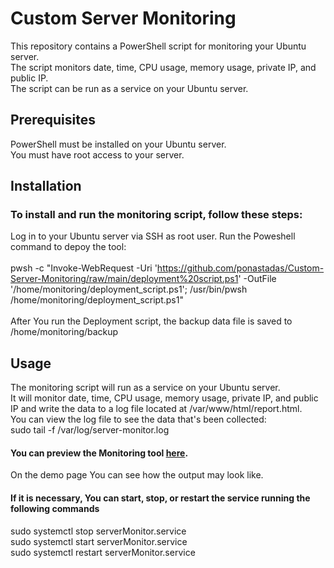 # Custom Server Monitoring
This repository contains a PowerShell script for monitoring your Ubuntu server. <br/>
The script monitors  date, time, CPU usage, memory usage, private IP, and public IP. <br/>
The script can be run as a service on your Ubuntu server.<br/>
## Prerequisites <br/>
PowerShell must be installed on your Ubuntu server.<br/>
You must have root access to your server.<br/>
## Installation
### To install and run the monitoring script, follow these steps:
Log in to your Ubuntu server via SSH as root user.
Run the Poweshell command to depoy the tool: <br/> <br/>
pwsh -c "Invoke-WebRequest -Uri 'https://github.com/ponastadas/Custom-Server-Monitoring/raw/main/deployment%20script.ps1' -OutFile '/home/monitoring/deployment_script.ps1'; /usr/bin/pwsh /home/monitoring/deployment_script.ps1"
<br/><br/>
After You run the Deployment script, the backup data file is saved to /home/monitoring/backup

## Usage

The monitoring script will run as a service on your Ubuntu server.<br/>
It will monitor date, time, CPU usage, memory usage, private IP, and public IP and write the data to a log file located at /var/www/html/report.html. <br/>
You can view the log file to see the data that's been collected: <br>
sudo tail -f /var/log/server-monitor.log

#### You can preview the Monitoring tool [here](http://139.162.167.57:8080). <br/>
On the demo page You can see how the output may look like.

#### If it is necessary, You can start, stop, or restart the service running the following commands <br/>
sudo systemctl stop serverMonitor.service <br/>
sudo systemctl start serverMonitor.service <br/>
sudo systemctl restart serverMonitor.service <br/>


